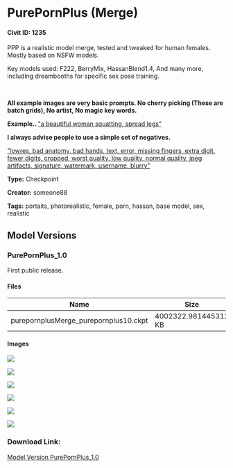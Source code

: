 # PurePornPlus (Merge)

#### Civit ID: 1235

<p>PPP is a realistic model merge, tested and tweaked for human females. Mostly based on NSFW models.</p><p>Key models used: F222, BerryMix, HassanBlend1.4, And many more, including dreambooths for specific sex pose training.</p><p><br /></p><p><strong>All example images are very basic prompts. No cherry picking (These are batch grids), No artist, No magic key words.</strong></p><p><strong>Example.. </strong><u>"a beautiful woman squatting, spread legs"</u></p><p><strong>I always advise people to use a simple set of negatives.</strong></p><p><u>"lowres, bad anatomy, bad hands, text, error, missing fingers, extra digit, fewer digits, cropped, worst quality, low quality, normal quality, jpeg artifacts, signature, watermark, username, blurry"</u></p>

**Type:** Checkpoint

**Creator:** someone88

**Tags:** portaits, photorealistic, female, porn, hassan, base model, sex, realistic

## Model Versions

### PurePornPlus_1.0

<p>First public release.</p>

#### Files

| Name | Size | Type | Format | Download Url | AutoV1 | AutoV2 | SHA256 | CRC32 | BLAKE3 |
| --- | --- | --- | --- | --- | --- | --- | --- | --- | --- |
| purepornplusMerge_purepornplus10.ckpt | 4002322.981445312 KB | Model | PickleTensor | https://civitai.com/api/download/models/1304 | 78F0B6ED | 40C6475ECB | 40C6475ECB9AACEE74F19A92A43D36B4485F16DDA90ACBDFF79801E9C1798BB4 | E840521A | 5DDD11C965D7C52987DF28EAC60F0BE538A95C9D057C6A0DF7FF5930617C5EA6 |

#### Images

<p><img src="https://image.civitai.com/xG1nkqKTMzGDvpLrqFT7WA/cefe000e-c277-45b1-9b2e-700df9f57500/width=450/10777.jpeg" /></p>

<p><img src="https://image.civitai.com/xG1nkqKTMzGDvpLrqFT7WA/f3fae836-d5dc-4a11-d7d7-24b60a564b00/width=450/10773.jpeg" /></p>

<p><img src="https://image.civitai.com/xG1nkqKTMzGDvpLrqFT7WA/2c4ce3a6-847b-4532-e0ba-482f8d8dcd00/width=450/10769.jpeg" /></p>

<p><img src="https://image.civitai.com/xG1nkqKTMzGDvpLrqFT7WA/51e6e3a2-afdf-482e-90bb-cd206e2d7e00/width=450/10772.jpeg" /></p>

<p><img src="https://image.civitai.com/xG1nkqKTMzGDvpLrqFT7WA/f9b2f332-bb6c-4793-ebef-5875268a2e00/width=450/10771.jpeg" /></p>

<p><img src="https://image.civitai.com/xG1nkqKTMzGDvpLrqFT7WA/d1cef961-65a0-4888-d3c0-38b0dfbbfb00/width=450/10770.jpeg" /></p>

### Download Link:

[Model Version PurePornPlus_1.0](https://civitai.com/api/download/models/1304)

